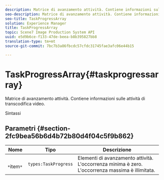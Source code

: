 ```yaml
---
description: Matrice di avanzamento attività. Contiene informazioni sulle attività di transcodifica video.
seo-description: Matrice di avanzamento attività. Contiene informazioni sulle attività di transcodifica video.
seo-title: TaskProgressArray
solution: Experience Manager
title: TaskProgressArray
topic: Scene7 Image Production System API
uuid: e5d9b6ce-f133-47de-beea-b8b395827bb8
translation-type: tm+mt
source-git-commit: 7bc7b3a86fbcdc57cfdc31745fae3afc06e44b15

---
```



# TaskProgressArray{#taskprogressarray}

Matrice di avanzamento attività. Contiene informazioni sulle attività di transcodifica video.

Sintassi

## Parametri {#section-2fc9bea56b6d4b72b80d4f04c5f9b862}

| Nome | Tipo | Descrizione |
|---|---|---|
| ` *`item`*` | `types:TaskProgress` | Elementi di avanzamento attività. L&#39;occorrenza minima è zero. L&#39;occorrenza massima è illimitata. |

